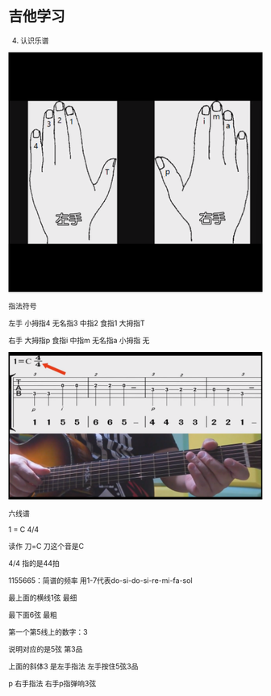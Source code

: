 # 吉他学习

4. 认识乐谱

![alt text](image-5.png)

指法符号

左手 小拇指4 无名指3 中指2 食指1 大拇指T

右手 大拇指p 食指i 中指m 无名指a 小拇指 无

![alt text](image-6.png)

六线谱

1 = C 4/4

读作 刀=C 刀这个音是C

4/4 指的是44拍 

1155665：简谱的频率 用1-7代表do-si-do-si-re-mi-fa-sol

最上面的横线1弦 最细

最下面6弦 最粗

第一个第5线上的数字：3 

说明对应的是5弦 第3品

上面的斜体3 是左手指法 左手按住5弦3品

p 右手指法 右手p指弹响3弦


